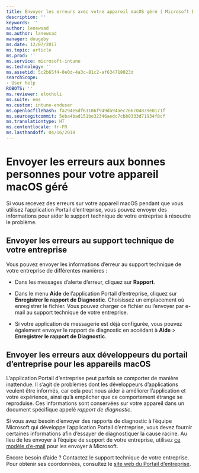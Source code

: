 ```yaml
---
title: Envoyer les erreurs avec votre appareil macOS géré | Microsoft Docs
description: ''
keywords: ''
author: lenewsad
ms.author: lanewsad
manager: dougeby
ms.date: 12/07/2017
ms.topic: article
ms.prod: ''
ms.service: microsoft-intune
ms.technology: ''
ms.assetid: 5c2b65f4-0e0d-4a3c-81c2-af634718023d
searchScope:
- User help
ROBOTS: ''
ms.reviewer: elocholi
ms.suite: ems
ms.custom: intune-enduser
ms.openlocfilehash: fa294e5df63106f949da94aec766c04839e0171f
ms.sourcegitcommit: 5eba4bad151be32346aedc7cbb0333d71934f8cf
ms.translationtype: HT
ms.contentlocale: fr-FR
ms.lasthandoff: 04/16/2018
---
```

# <a name="submit-errors-to-the-right-people-for-your-managed-macos-device"></a>Envoyer les erreurs aux bonnes personnes pour votre appareil macOS géré

Si vous recevez des erreurs sur votre appareil macOS pendant que vous utilisez l’application Portail d’entreprise, vous pouvez envoyer des informations pour aider le support technique de votre entreprise à résoudre le problème.

## <a name="send-errors-to-your-company-support"></a>Envoyer les erreurs au support technique de votre entreprise

 Vous pouvez envoyer les informations d’erreur au support technique de votre entreprise de différentes manières :

-   Dans les messages d’alerte d’erreur, cliquez sur **Rapport**.

-   Dans le menu **Aide** de l’application Portail d’entreprise, cliquez sur **Enregistrer le rapport de Diagnostic**. Choisissez un emplacement où enregistrer le fichier. Vous pouvez charger ce fichier ou l’envoyer par e-mail au support technique de votre entreprise.

- Si votre application de messagerie est déjà configurée, vous pouvez également envoyer le rapport de diagnostic en accédant à **Aide** > **Enregistrer le rapport de Diagnostic**.

## <a name="send-errors-to-the-company-portal-developers-for-macos-devices"></a>Envoyer les erreurs aux développeurs du portail d’entreprise pour les appareils macOS

L’application Portail d’entreprise peut parfois se comporter de manière inattendue. Il s’agit de problèmes dont les développeurs d’applications veulent être informés, car cela peut nous aider à améliorer l’application et votre expérience, ainsi qu’à empêcher que ce comportement étrange se reproduise. Ces informations sont conservées sur votre appareil dans un document spécifique appelé _rapport de diagnostic_.

Si vous avez besoin d’envoyer des rapports de diagnostic à l’équipe Microsoft qui développe l’application Portail d’entreprise, vous devez fournir certaines informations afin d’essayer de diagnostiquer la cause racine. Au lieu de les envoyer à l’équipe de support de votre entreprise, utilisez <a href="mailto:IntuneCPiOSfeedback@microsoft.com?subject=My Company Portal App Closed Unexpectedly&body=Press and hold, then paste your copied Company Portal app logs here.">ce modèle d’e-mail</a> pour les envoyer à Microsoft.

Encore besoin d’aide ? Contactez le support technique de votre entreprise. Pour obtenir ses coordonnées, consultez le [site web du Portail d’entreprise](https://portal.manage.microsoft.com#HelpDeskDialog).
